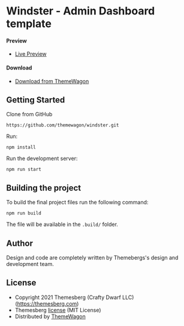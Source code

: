 # Windster - Admin Dashboard template

#### Preview

- [Live Preview](https://themewagon.github.io/windster/)

#### Download

- [Download from ThemeWagon](https://themewagon.com/themes/dashboard-windster/)

## Getting Started

Clone from GitHub

```
https://github.com/themewagon/windster.git
```

Run:

```
npm install
```

Run the development server:

```
npm run start
```

## Building the project

To build the final project files run the following command:

```
npm run build
```

The file will be available in the `.build/` folder.

## Author

Design and code are completely written by Themebergs's design and development team.

## License

- Copyright 2021 Themesberg (Crafty Dwarf LLC) (<https://themesberg.com>)
- Themesberg [license](https://themesberg.com/licensing#mit) (MIT License)
- Distributed by [ThemeWagon](https://themewagon.com)
